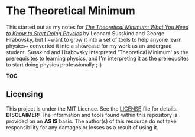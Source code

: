 # The Theoretical Minimum

This started out as my notes for _[The Theoretical Minimum: What You Need to Know to Start Doing Physics](https://www.amazon.com/Theoretical-Minimum-Start-Doing-Physics/dp/0465075681)_ by Leonard Susskind and George Hrabovsky, but I ~want to grow it into a set of tools to help anyone learn physics~ converted it into a showcase for my work as an undergrad student. Susskind and Hrabovsky interpreted 'Theoretical Minimum' as the prerequisites to learning physics, and I'm interpreting it as the prerequsites to start doing physics professionally ;-)

__TOC__

## Licensing
This project is under the MIT Licence. See the [LICENSE](LICENSE) file for details. __DISCLAIMER:__ The information and tools found within this repository is provided on an __AS IS__ basis. The author(s) of this resource do not take responsibility for any damages or losses as a result of using it.
